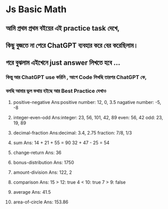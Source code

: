 
# Js Basic Math

## আমি প্রথম প্রথম বইয়ের এই practice task দেখে,
## কিছু বুজতে না পেরে ChatGPT ব্যবহার করে বের করেছিলাম।
## পরে বুঝলাম এইখেনে just answer লিখতে হবে ...


### কিন্তু আর ChatGPT use করিনি , আগে Code লিখছি তারপর ChatGPT কে,
### বলছি আমার ভুল কথায় হইছে আর Best Practice দেখাও

1. positive-negative
Ans:positive number: 12, 0, 3.5
    nagative number: -5, -8

2. integer-even-odd
Ans:integer: 23, 56, 101, 42, 89
    even: 56, 42
    odd: 23, 19, 89

3. decimal-fraction
Ans:decimal: 3.4, 2.75
    fraction: 7/8, 1/3

4. sum
Ans: 14 + 21 + 55 = 90
     32 + 47 - 25 = 54

5. change-return
Ans: 36

6. bonus-distribution
Ans: 1750

7. amount-division
Ans: 122, 2

8. comparison
Ans: 15 > 12: true
     4 < 10: true
     7 > 9: false

9. average
Ans: 41.5

10. area-of-circle
Ans: 153.86